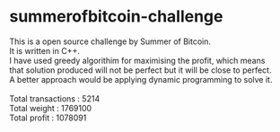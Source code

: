 # summerofbitcoin-challenge
This is a open source challenge by Summer of Bitcoin.<br>
It is written in C++.<br>
I have used greedy algorithim for maximising the profit, which means<br>
that solution produced will not be perfect but it will be close to perfect.<br>
A better approach would be applying dynamic programming to solve it.<br>
<br>
Total transactions : 5214<br>
Total weight : 1769100<br>
Total profit : 1078091 

